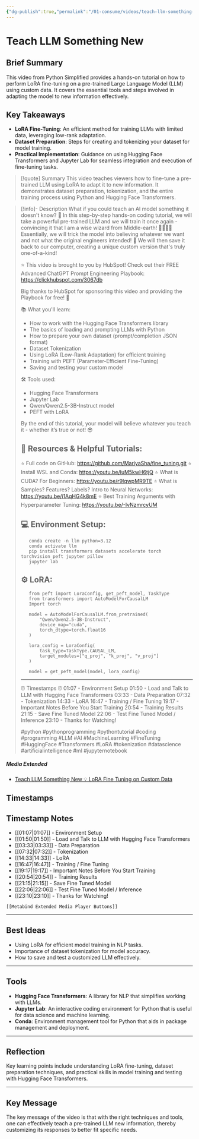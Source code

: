 ```yaml
---
{"dg-publish":true,"permalink":"/01-consume/videos/teach-llm-something-new/","title":"Teach LLM Something New 💡 LoRA Fine Tuning on Custom Data"}
---
```


# Teach LLM Something New
## Brief Summary
This video from Python Simplified provides a hands-on tutorial on how to perform LoRA fine-tuning on a pre-trained Large Language Model (LLM) using custom data. It covers the essential tools and steps involved in adapting the model to new information effectively.

## Key Takeaways
- **LoRA Fine-Tuning**: An efficient method for training LLMs with limited data, leveraging low-rank adaptation.
- **Dataset Preparation**: Steps for creating and tokenizing your dataset for model training.
- **Practical Implementation**: Guidance on using Hugging Face Transformers and Jupyter Lab for seamless integration and execution of fine-tuning tasks.

> [!quote] Summary
> This video teaches viewers how to fine-tune a pre-trained LLM using LoRA to adapt it to new information. It demonstrates dataset preparation, tokenization, and the entire training process using Python and Hugging Face Transformers.

> [!info]- Description
> What if you could teach an AI model something it doesn't know? 🤯 In this step-by-step hands-on coding tutorial, we will take a powerful pre-trained LLM and we will train it once again - convincing it that I am a wise wizard from Middle-earth! 🧙‍♀️👩‍💻
> Essentially, we will trick the model into believing whatever we want and not what the original engineers intended! 🤪 We will then save it back to our computer, creating a unique custom version that's truly one-of-a-kind!
> 
> ⭐ This video is brought to you by HubSpot! Check out their FREE Advanced ChatGPT Prompt Engineering Playbook: https://clickhubspot.com/3067db
> 
> Big thanks to HubSpot for sponsoring this video and providing the Playbook for free! 🙌 
> 
> 📚 What you'll learn:
> - How to work with the Hugging Face Transformers library
> - The basics of loading and prompting LLMs with Python
> - How to prepare your own dataset (prompt/completion JSON format)
> - Dataset Tokenization
> - Using LoRA (Low-Rank Adaptation) for efficient training
> - Training with PEFT (Parameter-Efficient Fine-Tuning)
> - Saving and testing your custom model
> 
> 🛠️ Tools used:
> - Hugging Face Transformers
> - Jupyter Lab
> - Qwen/Qwen2.5-3B-Instruct model
> - PEFT with LoRA
> 
> By the end of this tutorial, your model will believe whatever you teach it - whether it’s true or not! 😎
> 
> 🔎 Resources & Helpful Tutorials:
> --------------------------------------------
> ⭐ Full code on GitHub: https://github.com/MariyaSha/fine_tuning.git
> ⭐ Install WSL and Conda: https://youtu.be/luM5kwH6tjQ
> ⭐ What is CUDA? For Beginners: https://youtu.be/r9IqwpMR9TE
> ⭐ What is Samples? Features? Labels? Intro to Neural Networks: https://youtu.be/i1AqHG4k8mE
> ⭐ Best Training Arguments with Hyperparameter Tuning: https://youtu.be/-IvNzmrcyUM
> 
> 💻 Environment Setup:
> --------------------------------------------
>        conda create -n llm python=3.12
>        conda activate llm 
>        pip install transformers datasets accelerate torch torchvision peft jupyter pillow
>        jupyter lab
> 
> ⚙️ LoRA:
> -----------------------------------------------------------------------------------------------
>        from peft import LoraConfig, get_peft_model, TaskType
>        from transformers import AutoModelForCausalLM
>        Import torch
> 
>        model = AutoModelForCausalLM.from_pretrained(
>            "Qwen/Qwen2.5-3B-Instruct",
>            device_map="cuda",
>            torch_dtype=torch.float16
>        )
> 
>        lora_config = LoraConfig(
>            task_type=TaskType.CAUSAL_LM,
>            target_modules=["q_proj", "k_proj", "v_proj"]
>        )
> 
>        model = get_peft_model(model, lora_config)
> -----------------------------------------------------------------------------------------------
> 
> ⏰ Timestamps ⏰
> 01:07 - Environment Setup
> 01:50 - Load and Talk to LLM with Hugging Face Transformers
> 03:33 - Data Preparation
> 07:32 - Tokenization
> 14:33 - LoRA
> 16:47 - Training / Fine Tuning
> 19:17 - Important Notes Before You Start Training
> 20:54 - Training Results
> 21:15 - Save Fine Tuned Model
> 22:06 - Test Fine Tuned Model / Inference
> 23:10 - Thanks for Watching!
> 
> #python #pythonprogramming #pythontutorial #coding #programming 
> #LLM #AI #MachineLearning #FineTuning #HuggingFace #Transformers #LoRA #tokenization #datascience #artificialintelligence #ml #jupyternotebook

##### Media Extended
- [Teach LLM Something New 💡 LoRA Fine Tuning on Custom Data](https://www.youtube.com/embed/uikZs6y0qgI?start=160)

## Timestamps
## Timestamp Notes
- [[01:07\|01:07]] - Environment Setup
- [[01:50\|01:50]] - Load and Talk to LLM with Hugging Face Transformers
- [[03:33\|03:33]] - Data Preparation
- [[07:32\|07:32]] - Tokenization
- [[14:33\|14:33]] - LoRA
- [[16:47\|16:47]] - Training / Fine Tuning
- [[19:17\|19:17]] - Important Notes Before You Start Training
- [[20:54\|20:54]] - Training Results
- [[21:15\|21:15]] - Save Fine Tuned Model
- [[22:06\|22:06]] - Test Fine Tuned Model / Inference
- [[23:10\|23:10]] - Thanks for Watching!

```meta-bind-embed
[[Metabind Extended Media Player Buttons]]
```

---

## Best Ideas
- Using LoRA for efficient model training in NLP tasks.
- Importance of dataset tokenization for model accuracy.
- How to save and test a customized LLM effectively.

---

## Tools
- **Hugging Face Transformers**: A library for NLP that simplifies working with LLMs.
- **Jupyter Lab**: An interactive coding environment for Python that is useful for data science and machine learning.
- **Conda**: Environment management tool for Python that aids in package management and deployment.

---
## Reflection
Key learning points include understanding LoRA fine-tuning, dataset preparation techniques, and practical skills in model training and testing with Hugging Face Transformers.

---

## Key Message
The key message of the video is that with the right techniques and tools, one can effectively teach a pre-trained LLM new information, thereby customizing its responses to better fit specific needs.